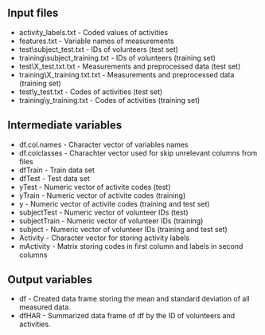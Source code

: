 ## Input files
<ul>
<li>activity_labels.txt - Coded values of activities</li>
<li>features.txt - Variable names of measurements</li>
<li>test\subject_test.txt - IDs of volunteers (test set)</li>
<li>training\subject_training.txt - IDs of volunteers (training set)</li>
<li>test\X_test.txt.txt - Measurements and preprocessed data (test set)</li>
<li>training\X_training.txt.txt - Measurements and preprocessed data (training set)</li>
<li>test\y_test.txt - Codes of activities (test set)</li>
<li>training\y_training.txt - Codes of activities (training set)</li>
</ul>

## Intermediate variables
<ul>
<li>df.col.names - Character vector of variables names</li>
<li>df.colclasses - Charachter vector used for skip unrelevant columns from files</li>
<li>dfTrain - Train data set</li>
<li>dfTest - Test data set</li>
<li>yTest - Numeric vector of activite codes (test)</li>
<li>yTrain - Numeric vector of activite codes (training)</li>
<li>y - Numeric vector of activite codes (training and test set)</li>
<li>subjectTest - Numeric vector of volunteer IDs (test)</li>
<li>subjectTrain - Numeric vector of volunteer IDs (training)</li>
<li>subject - Numeric vector of volunteer IDs (training and test set)</li>
<li>Activity - Character vector for storing activity labels</li>
<li>mActivity - Matrix storing codes in first column and labels in second columns</li>
</ul>

## Output variables
<ul>
<li>df - Created data frame storing the mean and standard deviation of all measured data.</li>
<li>dfHAR - Summarized data frame of df by the ID of volunteers and activities.</li>
</ul>
